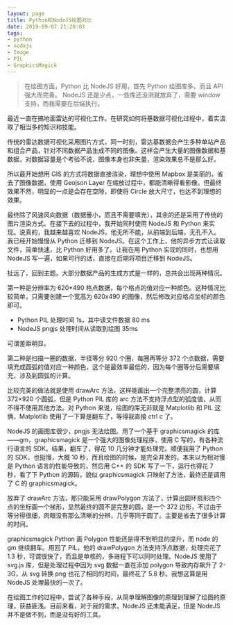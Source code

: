 ```yaml
---
layout: page
title: Python和NodeJS绘图对比
date: 2019-09-07 21:20:03
tags:
- python
- nodejs
- Image
- PIL
- GraphicsMagick
---
```


> 在绘图方面，Python 比 NodeJS 好用，首先 Python 绘图库多，而且 API 强大而完善。 NodeJS 还是少点，一些库还没测就放弃了，需要 window 支持，而我需要在后端执行。

最近一直在搞地面雷达的可视化工作。在研究如何将基数据可视化过程中，着实汲取了相当多的知识和技能。

传统的雷达数据可视化采用图片方式，同一时刻，雷达基数据会产生多种单站产品和组合产品，针对不同数据产品生成不同的图像。这样会产生大量的图像数据和基数据，对数据容量是个考验不说，图像本身也非矢量，渲染效果总不是那么好。

所以最开始想用 GIS 的方式将数据直接渲染，理想中使用 Mapbox 是美丽的，省去了图像数据，使用 Geojson Layer 在缩放过程中，都能清晰得看影像。但最终效果不然，明显的一点是会存在空隙，即使将 Circle 放大尺寸，也达不到理想的效果。

最终除了风速风向数据（数据量小，而且不需要填充），其余的还是采用了传统的图片渲染方式。在接下去的过程中，我开始同时使用 NodeJS 和 Python 来实现。说真的，我越来越喜欢 NodeJS，他无所不能，从前端到后端，无孔不入。我已经开始慢慢从 Python 迁移到 NodeJS。在这个工作上，他的异步方式让读取文件，简单快速，比 Python 好用多了。让我在用 Python 实现的同时，也想用 NodeJS 写一遍，如果可行的话，直接在后期将项目迁移到 NodeJS。

扯远了，回到主题。大部分数据产品的生成方式是一样的，总共会出现两种情况。

第一种是分辨率为 620*490 格点数据，每个格点的值对应一种颜色。这种情况比较简单，只需要创建一个宽高为 620x490 的图像，然后修改对应格点坐标的颜色即可。

- Python PIL 处理时间 1s，其中读文件数据 80 ms
- NodeJS pngjs 处理时间从读取到绘图 35ms

可谓差距明显。

第二种是扫描一圈的数据，半径等分 920 个圈，每圈再等分 372 个点数据，需要填充成圆弧的值对应一种颜色，这个是最效率最低的，因为每个圈等分后需要填充，涉及到圆弧的计算。

比较完美的做法就是使用 drawArc 方法，这样能画出一个完整漂亮的圆，计算 372×920 个圆弧，但是 Python PIL 库的 arc 方法不支持浮点型的弧度值，从而不得不使用其他方法。对 Python 来说，绘图的库无非就是 Matplotlib 和 PIL 这俩，Matplotlib 使用了一下算是翻车了，等得我直接 ctrl c 了。

NodeJS 的画图库很少，pngjs 无法绘图。用了一个基于 graphicsmagick 的库——gm，graphicsmagick 是一个强大的图像处理程序，使用 C 写的，有各种流行语言的 SDK。结果，翻车了，得花 10 几分钟才能处理完。顺便我用了 Python 的 SDK，也挺慢，大概 10 秒，而且绘图的时候，是完全并发的。本来以为相对慢是 Python 语言的性能导致的，然后用 C++ 的 SDK 写了一下，运行也得花 7 秒，看了下 Python 的源码，貌似 graphicsmagick 只映射了方法，最终还是调用了 C 的 graphicsmagick。

放弃了 drawArc 方法，那只能采用 drawPolygon 方法了，计算出圆环扇形四个点的坐标画一个梯形，显然最终的圆不是完整的圆，是一个 372 边形，不过由于等分得很细，肉眼没有那么清晰的分辨，几乎等同于圆了。主要是省去了很多计算的时间。

graphicsmagick Python 画 Polygon 性能还是得不到明显的提升，而 node 的 gm 继续翻车。用回了 PIL，他的 drawPolygon 方法支持浮点数据，处理完花了 1.3 秒，可谓很快了，而且是单核的，多进程下可以同时处理。NodeJS 使用了 svg.js 库，但是处理过程中因为 svg 数据一直在添加 polygon 导致内存飙升了 2-3G，从 svg 转换 png 也花了相同的时间，最终花了 5.8 秒。我想这算是用 NodeJS 处理最快的一次了。

在绘图工作的过程中，尝试了各种手段，从简单理解图像的原理到理解了绘图的原理，获益匪浅。目前来看，对于我的需求，NodeJS 还未能满足，但是 NodeJS 并不是做不到，而是没有好的工具。
